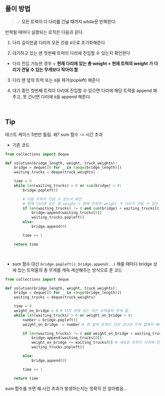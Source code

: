## 풀이 방법

> 💡 **모든 트럭이 다 다리를 건널 때까지 while문 반복한다.**

반복될 때마다 실행되는 로직은 다음과 같다.

1. 다리 길이만큼 다리의 모든 칸을 `0`으로 초기화해준다

1. 대기하고 있는 맨 첫번째 트럭이 다리에 진입할 수 있는지 확인한다

- 다리 진입 가능한 경우
  = **현재 다리에 있는 총 weight + 현재 트럭의 weight 가 다리가 견딜 수 있는 무게보다 작아야 함**

3. 다리 맨 앞의 트럭 또는 `0`을 제거(popleft) 해준다

4. 대기 중인 첫번째 트럭이 다리에 진입할 수 있으면 다리에 해당 트럭을 append 해주고, 못 건너면 다리에 `0`을 append 해준다

<br />

## Tip

테스트 케이스 5번만 틀림. 왜? sum 함수 -> 시간 초과

- 기존 코드

```py
from collections import deque

def solution(bridge_length, weight, truck_weights):
    bridge = deque([0 for _ in range(bridge_length)])
    waiting_trucks = deque(truck_weights)

    time = 0
    while len(waiting_trucks) > 0 or sum(bridge) > 0:
        bridge.popleft()

        # 다음 트럭이 건널 수 있는지 확인
        # 현재 다리에 있는 총 weight + 현재 트럭의 weight 가 다리가 견딜 수 있는 무게보다 작아야 함
        if len(waiting_trucks) != 0 and sum(bridge) + waiting_trucks[0] <= weight:
            bridge.append(waiting_trucks[0])
            waiting_trucks.popleft()
        else:
            bridge.append(0)

        time += 1

    return time
```

<br />

- sum 함수 대신 `bridge.popleft()`, `bridge.append(..)` 해줄 때마다 bridge 상에 있는 트럭들의 총 무게를 계속 계산해주는 방식으로 푼 코드

```py
from collections import deque

def solution(bridge_length, weight, truck_weights):
    bridge = deque([0 for _ in range(bridge_length)])
    waiting_trucks = deque(truck_weights)

    time = 0
    weight_on_bridge = 0 # 다리 위에 있는 모든 트럭들의 무게 합
    while len(waiting_trucks) > 0 or weight_on_bridge > 0:
        number = bridge.popleft()
        weight_on_bridge -= number # 맨 앞의 트럭이 다리 건너면 무게 합에서 빼기

        if len(waiting_trucks) != 0 and weight_on_bridge + waiting_trucks[0] <= weight:
            bridge.append(waiting_trucks[0])
            weight_on_bridge += waiting_trucks[0] # 새로운 트럭이 다리에 진입하면 무게 합에 더해주기
            waiting_trucks.popleft()

        else:
            bridge.append(0)

        time += 1

    return time
```

sum 함수를 쓰면 왜 시간 초과가 발생하는지는 정확히 안 알아봤음...
